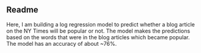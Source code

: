 ## Readme

Here, I am building a log regression model to predict whether a blog article on the NY Times will be popular or not. The model
makes the predictions based on the words that were in the blog articles which became popular. The model has an accuracy of about ~76%.


